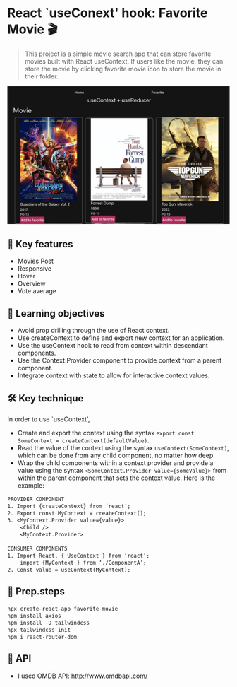 # React `useConext' hook: Favorite Movie 🎬

> This project is a simple movie search app that can store favorite movies built with React useContext.
> If users like the movie, they can store the movie by clicking favorite movie icon to store the movie in their folder.

<img alt='screen capture' src="/assets/movie.png"></div>

## 🔑 Key features

- Movies Post
- Responsive
- Hover
- Overview
- Vote average

## 🎯 Learning objectives

- Avoid prop drilling through the use of React context.
- Use createContext to define and export new context for an application.
- Use the useContext hook to read from context within descendant components.
- Use the Context.Provider component to provide context from a parent component.
- Integrate context with state to allow for interactive context values.

## 🛠️ Key technique

In order to use `useContext',

- Create and export the context using the syntax `export const SomeContext = createContext(defaultValue)`.
- Read the value of the context using the syntax `useContext(SomeContext)`, which can be done from any child component, no matter how deep.
- Wrap the child components within a context provider and provide a value using the syntax `<SomeContext.Provider value={someValue}>` from within the parent component that sets the context value.
  Here is the example:

```
PROVIDER COMPONENT
1. Import {createContext} from ‘react’;
2. Export const MyContext = createContext();
3. <MyContext.Provider value={value}>
	<Child />
	<MyContext.Provider>

CONSUMER COMPONENTS
1. Import React, { UseContext } from ‘react’;
	import {MyContext } from ‘./ComponentA’;
2. Const value = useContext(MyContext);

```

## 📝 Prep.steps

```
npx create-react-app favorite-movie
npm install axios
npm install -D tailwindcss
npx tailwindcss init
npm i react-router-dom
```

## 🔗 API

- I used OMDB API: http://www.omdbapi.com/
